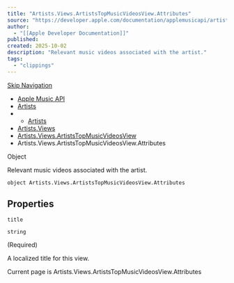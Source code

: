 ```yaml
---
title: "Artists.Views.ArtistsTopMusicVideosView.Attributes"
source: "https://developer.apple.com/documentation/applemusicapi/artists/views-data.dictionary/artiststopmusicvideosview/attributes-data.dictionary"
author:
  - "[[Apple Developer Documentation]]"
published:
created: 2025-10-02
description: "Relevant music videos associated with the artist."
tags:
  - "clippings"
---
```

[Skip Navigation](https://developer.apple.com/documentation/applemusicapi/artists/views-data.dictionary/artiststopmusicvideosview/#app-main)

- [Apple Music API](https://developer.apple.com/documentation/applemusicapi)
- [Artists](https://developer.apple.com/documentation/applemusicapi/artists)
- - [Artists](https://developer.apple.com/documentation/applemusicapi/artists)
- [Artists.Views](https://developer.apple.com/documentation/applemusicapi/artists/views-data.dictionary)
- [Artists.Views.ArtistsTopMusicVideosView](https://developer.apple.com/documentation/applemusicapi/artists/views-data.dictionary/artiststopmusicvideosview)
- Artists.Views.ArtistsTopMusicVideosView.Attributes

Object

Relevant music videos associated with the artist.

```
object Artists.Views.ArtistsTopMusicVideosView.Attributes
```

## Properties

`title`

`string`

(Required)

A localized title for this view.

Current page is Artists.Views.ArtistsTopMusicVideosView.Attributes